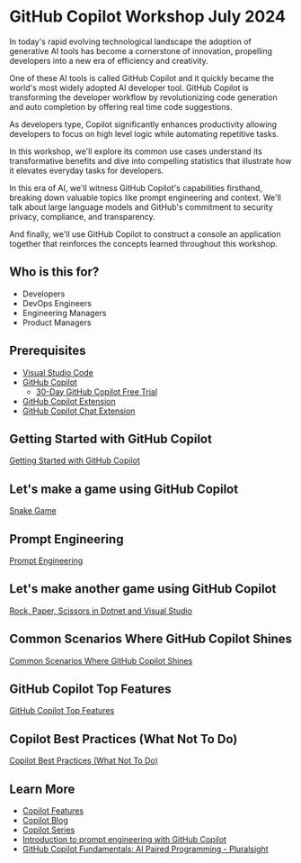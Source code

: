 # GitHub Copilot Workshop July 2024

In today's rapid evolving technological landscape the adoption of generative AI tools has become a cornerstone of innovation, propelling developers into a new era of efficiency and creativity.

One of these AI tools is called GitHub Copilot and it quickly became the world's most widely adopted AI developer tool. GitHub Copilot is transforming the developer workflow by revolutionizing code generation and auto completion by offering real time code suggestions.

As developers type, Copilot significantly enhances productivity allowing developers to focus on high level logic while automating repetitive tasks.

In this workshop, we'll explore its common use cases understand its transformative benefits and dive into compelling statistics that illustrate how it elevates everyday tasks for developers.

In this era of AI, we'll witness GitHub Copilot's capabilities firsthand, breaking down valuable topics like prompt engineering and context. We'll talk about large language models and GitHub's commitment to security privacy, compliance, and transparency.

And finally, we'll use GitHub Copilot to construct a console an application together that reinforces the concepts learned throughout this workshop.

## Who is this for?

* Developers
* DevOps Engineers
* Engineering Managers
* Product Managers

## Prerequisites

* [Visual Studio Code](https://code.visualstudio.com)
* [GitHub Copilot](https://copilot.github.com)
  * [30-Day GitHub Copilot Free Trial](https://github.com/github-copilot/signup)
* [GitHub Copilot Extension](https://marketplace.visualstudio.com/items?itemName=GitHub.copilot)
* [GitHub Copilot Chat Extension](https://marketplace.visualstudio.com/items?itemName=GitHub.copilot-chat)

## Getting Started with GitHub Copilot

[Getting Started with GitHub Copilot](./GettingStarted.md)

## Let's make a game using GitHub Copilot

[Snake Game](./SnakeGame.md)

## Prompt Engineering

[Prompt Engineering](./PromptEngineering.md)

## Let's make another game using GitHub Copilot

[Rock, Paper, Scissors in Dotnet and Visual Studio](./RockPaperScissors.md)

<!-- ## LLMs That Powers GitHub Copilot -->

<!-- [LLMs That Powers GitHub Copilot](./LLMs.md) -->

<!-- ## Inbound and Outbound Data Flow Behind GitHub Copilot -->

<!-- [Inbound and Outbound Data Flow Behind GitHub Copilot](./DataFlow.md) -->

## Common Scenarios Where GitHub Copilot Shines

[Common Scenarios Where GitHub Copilot Shines](./Scenarios.md)

## GitHub Copilot Top Features

[GitHub Copilot Top Features](./TopFeatures.md)

## Copilot Best Practices (What Not To Do)

[Copilot Best Practices (What Not To Do)](./WhatNotToDo.md)

## Learn More

* [Copilot Features](https://github.com/features/copilot)
* [Copilot Blog](https://github.blog)
* [Copilot Series](https://gh.io/copilot-series)
* [Introduction to prompt engineering with GitHub Copilot](https://learn.microsoft.com/en-us/training/modules/introduction-prompt-engineering-with-github-copilot/?WT.mc_id=academic-113596-abartolo)
* [GitHub Copilot Fundamentals: AI Paired Programming - Pluralsight](https://app.pluralsight.com/library/courses/github-copilot-fundamentals-ai-paired-programming)
